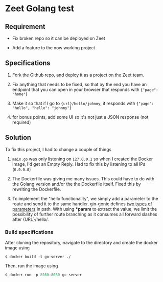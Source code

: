 
# Zeet Golang test

  

  

## Requirement

  

- Fix broken repo so it can be deployed on Zeet

  

- Add a feature to the now working project

  

## Specifications

  

1. Fork the Github repo, and deploy it as a project on the Zeet team.

2. Fix anything that needs to be fixed, so that by the end you have an endpoint that you can open in your browser that responds with `{"page": "home"}`

3. Make it so that if I go to `{url}/hello/johnny`, it responds with `{"page": "hello", "hello": "johnny"}`

4. for bonus points, add some UI so it's not just a JSON response (not required)

  

## Solution

To fix this project, I had to change a couple of things.

1.  `main.go` was only listening on `127.0.0.1` so when I created the Docker image, I'd get an Empty Reply. Had to fix this by listening to all IPs (`0.0.0.0`)

2. The Dockerfile was giving me many issues. This could have to do with the Golang version and/or the the Dockerfile itself. Fixed this by rewriting the Dockerfile.

3. To implement the "hello functionality", we simply add a parameter to the route and send it to the same handler. gin-gonic defines [two types of parameters](https://chenyitian.gitbooks.io/gin-web-framework/content/docs/8.html) in path. With using __*param__ to extract the value, we limit the possibility of further route branching as it consumes all forward slashes after {URL}/hello/.

  

### Build specifications

After cloning the repository, navigate to the directory and create the docker image using

```
$ docker build -t go-server ./
``` 

Then, run the image using

```C
$ docker run -p 8080:8080 go-server
```